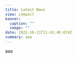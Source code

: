 ```yaml
---
title: Latest News
view: compact
banner:
  caption: ""
  image: ""
date: 2022-10-11T11:41:40.674Z
summary: a﻿aa
---
```

a﻿aa